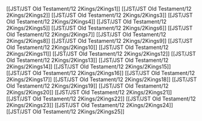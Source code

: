 [[JST/JST Old Testament/12 2Kings/2Kings1]]
[[JST/JST Old Testament/12 2Kings/2Kings2]]
[[JST/JST Old Testament/12 2Kings/2Kings3]]
[[JST/JST Old Testament/12 2Kings/2Kings4]]
[[JST/JST Old Testament/12 2Kings/2Kings5]]
[[JST/JST Old Testament/12 2Kings/2Kings6]]
[[JST/JST Old Testament/12 2Kings/2Kings7]]
[[JST/JST Old Testament/12 2Kings/2Kings8]]
[[JST/JST Old Testament/12 2Kings/2Kings9]]
[[JST/JST Old Testament/12 2Kings/2Kings10]]
[[JST/JST Old Testament/12 2Kings/2Kings11]]
[[JST/JST Old Testament/12 2Kings/2Kings12]]
[[JST/JST Old Testament/12 2Kings/2Kings13]]
[[JST/JST Old Testament/12 2Kings/2Kings14]]
[[JST/JST Old Testament/12 2Kings/2Kings15]]
[[JST/JST Old Testament/12 2Kings/2Kings16]]
[[JST/JST Old Testament/12 2Kings/2Kings17]]
[[JST/JST Old Testament/12 2Kings/2Kings18]]
[[JST/JST Old Testament/12 2Kings/2Kings19]]
[[JST/JST Old Testament/12 2Kings/2Kings20]]
[[JST/JST Old Testament/12 2Kings/2Kings21]]
[[JST/JST Old Testament/12 2Kings/2Kings22]]
[[JST/JST Old Testament/12 2Kings/2Kings23]]
[[JST/JST Old Testament/12 2Kings/2Kings24]]
[[JST/JST Old Testament/12 2Kings/2Kings25]]
